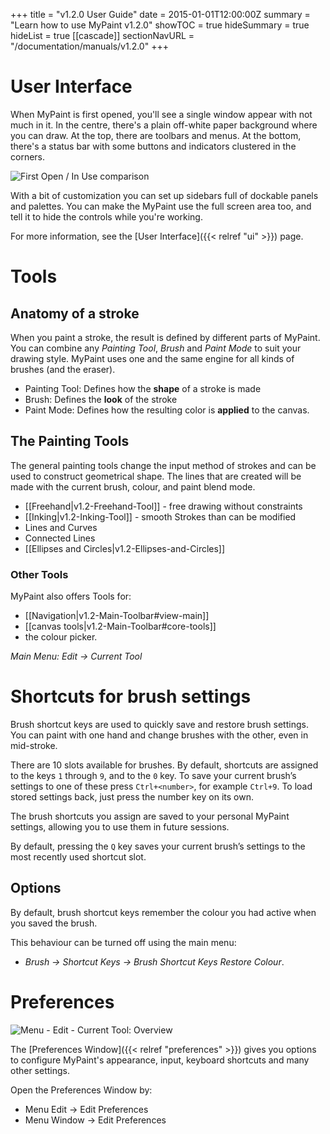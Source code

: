 +++
title = "v1.2.0 User Guide"
date = 2015-01-01T12:00:00Z
summary = "Learn how to use MyPaint v1.2.0"
showTOC = true
hideSummary = true
hideList = true
[[cascade]]
sectionNavURL = "/documentation/manuals/v1.2.0"
+++

# User Interface
When MyPaint is first opened, you'll see a single window appear with not much in
it. In the centre, there's a plain off-white paper background where you can draw.
At the top, there are toolbars and menus. At the bottom, there's a status bar with
some buttons and indicators clustered in the corners.

![First Open / In Use comparison](https://cloud.githubusercontent.com/assets/61299/12079583/60843502-b236-11e5-8ecc-36bad8507890.png)

With a bit of customization you can set up sidebars full of dockable panels and
palettes. You can make the MyPaint use the full screen area too, and tell it to
hide the controls while you're working.

For more information, see the [User Interface]({{< relref "ui" >}}) page.

# Tools
## Anatomy of a stroke
When you paint a stroke, the result is defined by different parts of MyPaint. You
can combine any _Painting Tool_, _Brush_ and _Paint Mode_ to suit your drawing style.
MyPaint uses one and the same engine for all kinds of brushes (and the eraser).

* Painting Tool: Defines how the **shape** of a stroke is made
* Brush: Defines the **look** of the stroke
* Paint Mode: Defines how the resulting color is **applied** to the canvas.


## The Painting Tools
The general painting tools change the input method of strokes and can be used to
construct geometrical shape. The lines that are created will be made with the current
brush, colour, and paint blend mode.

* [[Freehand|v1.2-Freehand-Tool]] - free drawing without constraints
* [[Inking|v1.2-Inking-Tool]] - smooth Strokes than can be modified
* Lines and Curves
* Connected Lines
* [[Ellipses and Circles|v1.2-Ellipses-and-Circles]]

### Other Tools
MyPaint also offers Tools for:
- [[Navigation|v1.2-Main-Toolbar#view-main]]
- [[canvas tools|v1.2-Main-Toolbar#core-tools]]
- the colour picker.

_Main Menu: Edit → Current Tool_

# Shortcuts for brush settings

Brush shortcut keys are used to quickly save and restore brush settings. You can
paint with one hand and change brushes with the other, even in mid-stroke.

There are 10 slots available for brushes. By default, shortcuts are assigned to
the keys `1` through `9`, and to the `0` key. To save your current brush’s settings
to one of these press `Ctrl+<number>`, for example `Ctrl+9`. To load stored settings
back, just press the number key on its own.

The brush shortcuts you assign are saved to your personal MyPaint settings, allowing
you to use them in future sessions.

By default, pressing the `Q` key saves your current brush’s settings to the most
recently used shortcut slot.

## Options
By default, brush shortcut keys remember the colour you had active when you saved
the brush.

This behaviour can be turned off using the main menu:
- _Brush → Shortcut Keys → Brush Shortcut Keys Restore Colour_.

# Preferences
![Menu - Edit - Current Tool: Overview](https://cloud.githubusercontent.com/assets/6949092/21042880/88398014-bdf4-11e6-8a51-a7ae855192f2.PNG)

The [Preferences Window]({{< relref "preferences" >}}) gives you options to configure
MyPaint's appearance, input, keyboard shortcuts and many other settings.

Open the Preferences Window by:
* Menu Edit -> Edit Preferences
* Menu Window -> Edit Preferences
